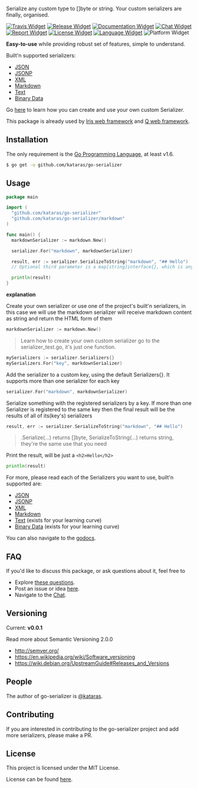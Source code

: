 [Travis Widget]: https://img.shields.io/travis/kataras/go-serializer.svg?style=flat-square
[Travis]: http://travis-ci.org/kataras/go-serializer
[License Widget]: https://img.shields.io/badge/license-MIT%20%20License%20-E91E63.svg?style=flat-square
[License]: https://github.com/kataras/go-serializer/blob/master/LICENSE
[Release Widget]: https://img.shields.io/badge/release-v0.0.1-blue.svg?style=flat-square
[Release]: https://github.com/kataras/go-serializer/releases
[Chat Widget]: https://img.shields.io/badge/community-chat-00BCD4.svg?style=flat-square
[Chat]: https://kataras.rocket.chat/channel/go-serializer
[ChatMain]: https://kataras.rocket.chat/channel/go-serializer
[ChatAlternative]: https://gitter.im/kataras/go-serializer
[Report Widget]: https://img.shields.io/badge/report%20card-A%2B-F44336.svg?style=flat-square
[Report]: http://goreportcard.com/report/kataras/go-serializer
[Documentation Widget]: https://img.shields.io/badge/documentation-reference-5272B4.svg?style=flat-square
[Documentation]: https://godoc.org/github.com/kataras/go-serializer
[Language Widget]: https://img.shields.io/badge/powered_by-Go-3362c2.svg?style=flat-square
[Language]: http://golang.org
[Platform Widget]: https://img.shields.io/badge/platform-any--OS-yellow.svg?style=flat-square



Serialize any custom type to []byte or string.
Your custom serializers are finally, organised.

[![Travis Widget]][Travis] [![Release Widget]][Release] [![Documentation Widget]][Documentation] [![Chat Widget]][Chat] [![Report Widget]][Report] [![License Widget]][License]  [![Language Widget]][Language] ![Platform Widget]

**Easy-to-use** while providing robust set of features, simple to understand.

Built'n supported serializers:

- [JSON](https://github.com/kataras/go-serializer/tree/master/json)
- [JSONP](https://github.com/kataras/go-serializer/tree/master/jsonp)
- [XML](https://github.com/kataras/go-serializer/tree/master/xml)
- [Markdown](https://github.com/kataras/go-serializer/tree/master/markdown)
- [Text](https://github.com/kataras/go-serializer/tree/master/text)
- [Binary Data](https://github.com/kataras/go-serializer/tree/master/data)

Go [here](https://github.com/kataras/go-serializer/blob/master/serializer.go#L12) to learn how you can create and use your own custom Serializer.


This package is already used by [Iris web framework](https://github.com/kataras/iris) and [Q web framework](https://github.com/kataras/q).


Installation
------------
The only requirement is the [Go Programming Language](https://golang.org/dl), at least v1.6.

```bash
$ go get -u github.com/kataras/go-serializer
```


Usage
------------

```go
package main

import (
  "github.com/kataras/go-serializer"
  "github.com/kataras/go-serializer/markdown"
)

func main() {
  markdownSerializer := markdown.New()

  serializer.For("markdown", markdownSerializer)

  result, err := serializer.SerializeToString("markdown", "## Hello")
  // Optional third parameter is a map[string]interface{}, which is any runtime options for the serializers registered to 'markdown' key

  println(result)
}
```

**explanation**

Create your own serializer or use one of the project's built'n serializers, in this case we will use the markdown serializer
will receive markdown content as string and return the HTML form of them
```go
markdownSerializer := markdown.New()
```
> Learn how to create your own custom serializer go to the serializer_test.go, it's just one function.

```go
mySerializers := serializer.Serializers{}
mySerializers.For("key", markdownSerializer)
```


Add the serializer to a custom key, using the default Serializers{}.
It supports more than one serializer for each key

```go
serializer.For("markdown", markdownSerializer)
```

Serialize something with the registered serializers by a key.
If more than one Serializer is registered to the same key then
the final result will be the results of all of its(key's) serializers
```go
result, err := serializer.SerializeToString("markdown", "## Hello")
```

> .Serialize(...) returns []byte, SerializeToString(...) returns string, they're the same use that you need

Print the result, will be just a `<h2>Hello</h2>`
```go
println(result)
```


For more, please read each of the Serializers you want to use, built'n supported are:

- [JSON](https://github.com/kataras/go-serializer/tree/master/json)
- [JSONP](https://github.com/kataras/go-serializer/tree/master/jsonp)
- [XML](https://github.com/kataras/go-serializer/tree/master/xml)
- [Markdown](https://github.com/kataras/go-serializer/tree/master/markdown)
- [Text](https://github.com/kataras/go-serializer/tree/master/text)  (exists for your learning curve)
- [Binary Data](https://github.com/kataras/go-serializer/tree/master/data)  (exists for your learning curve)


You can also navigate to the [godocs](https://godoc.org/github.com/kataras/go-serializer).

FAQ
------------

If you'd like to discuss this package, or ask questions about it, feel free to

 * Explore [these questions](https://github.com/kataras/go-serializer/issues?go-serializer=label%3Aquestion).
 * Post an issue or  idea [here](https://github.com/kataras/go-serializer/issues).
 * Navigate to the [Chat][Chat].



Versioning
------------

Current: **v0.0.1**

Read more about Semantic Versioning 2.0.0

 - http://semver.org/
 - https://en.wikipedia.org/wiki/Software_versioning
 - https://wiki.debian.org/UpstreamGuide#Releases_and_Versions



People
------------
The author of go-serializer is [@kataras](https://github.com/kataras).


Contributing
------------
If you are interested in contributing to the go-serializer project and add more serializers, please make a PR.

License
------------

This project is licensed under the MIT License.

License can be found [here](LICENSE).
